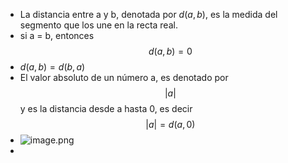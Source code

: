 - La distancia entre a y b, denotada por $d(a, b)$, es la medida del segmento que los une en la recta real.
- si a = b, entonces $$d(a, b) = 0$$
- $d(a,b) = d(b, a)$
- El valor absoluto de un número a, es denotado por $$|a|$$ y es la distancia desde a hasta 0, es decir $$|a| = d(a, 0)$$
- ![image.png](../assets/image_1661018054552_0.png)
-